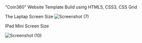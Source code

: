 "Coin360" Website Template Build using HTML5, CSS3, CSS Grid

The Laptap Screen Size
![Screenshot (7)](https://github.com/user-attachments/assets/9da6a817-5d9d-4f89-b1c2-20d365cc9d34)

IPad Mini Screen Size 

![Screenshot (10)](https://github.com/user-attachments/assets/7b1c1396-c5cf-47bd-aa0d-8b1112253cdf)
